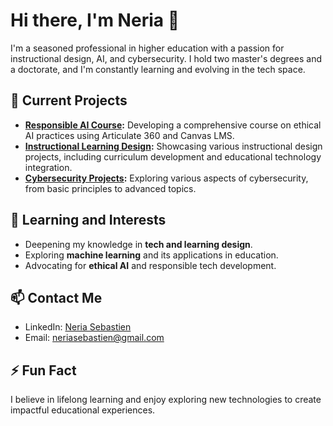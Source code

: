 

# Hi there, I'm Neria 👋

I'm a seasoned professional in higher education with a passion for instructional design, AI, and cybersecurity. I hold two master's degrees and a doctorate, and I'm constantly learning and evolving in the tech space.

## 🔭 Current Projects
- **[Responsible AI Course](https://github.com/neriais/responsible-ai-course):** Developing a comprehensive course on ethical AI practices using Articulate 360 and Canvas LMS.
- **[Instructional Learning Design](https://github.com/neriais/Instructional_Learning-Design):** Showcasing various instructional design projects, including curriculum development and educational technology integration.
- **[Cybersecurity Projects](https://github.com/neriais/CyberSecurity):** Exploring various aspects of cybersecurity, from basic principles to advanced topics.

## 🌱 Learning and Interests
- Deepening my knowledge in **tech and learning design**.
- Exploring **machine learning** and its applications in education.
- Advocating for **ethical AI** and responsible tech development.

## 📫 Contact Me
- LinkedIn: [Neria Sebastien](https://linkedin.com/in/neriasebastien)
- Email: [neriasebastien@gmail.com](mailto:neriasebastien@gmail.com)

## ⚡ Fun Fact
I believe in lifelong learning and enjoy exploring new technologies to create impactful educational experiences.
